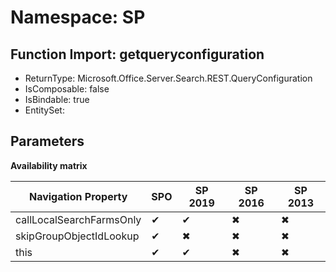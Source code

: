 # Namespace: SP

## Function Import: getqueryconfiguration

- ReturnType: Microsoft.Office.Server.Search.REST.QueryConfiguration
- IsComposable: false
- IsBindable: true
- EntitySet: 

## Parameters

**Availability matrix**

Navigation Property | SPO | SP 2019 | SP 2016 | SP 2013
----------|-----|---------|---------|--------
callLocalSearchFarmsOnly | ✔ | ✔ | ✖ | ✖
skipGroupObjectIdLookup | ✔ | ✖ | ✖ | ✖
this | ✔ | ✔ | ✖ | ✖

